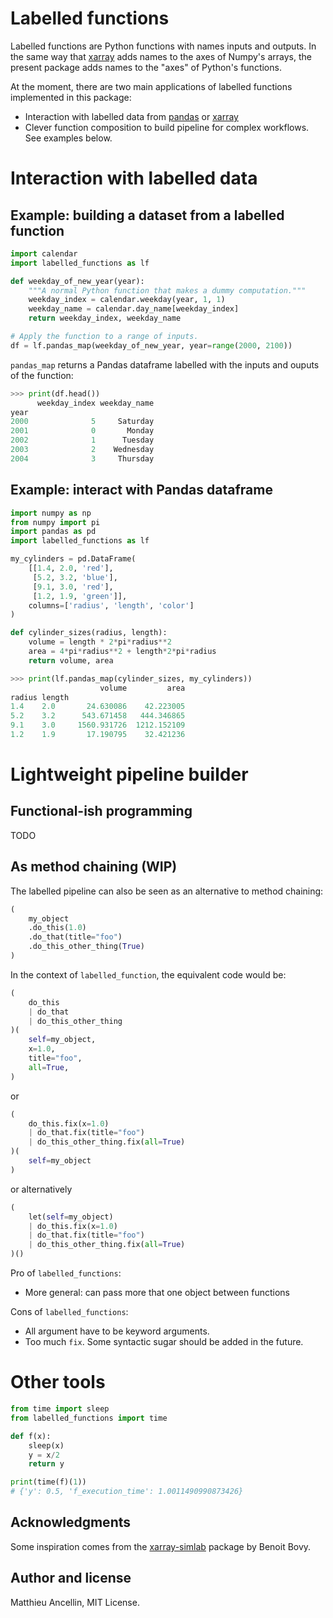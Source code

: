 # Labelled functions

Labelled functions are Python functions with names inputs and outputs.
In the same way that [xarray](https://xarray.pydata.org) adds names to the axes of Numpy's arrays,
the present package adds names to the "axes" of Python's functions.

At the moment, there are two main applications of labelled functions implemented
in this package:
* Interaction with labelled data from [pandas](https://pandas.pydata.org/) or [xarray](https://xarray.pydata.org)
* Clever function composition to build pipeline for complex workflows.
See examples below.

# Interaction with labelled data

## Example: building a dataset from a labelled function

```python
import calendar
import labelled_functions as lf

def weekday_of_new_year(year):
    """A normal Python function that makes a dummy computation."""
    weekday_index = calendar.weekday(year, 1, 1)
    weekday_name = calendar.day_name[weekday_index]
    return weekday_index, weekday_name

# Apply the function to a range of inputs.
df = lf.pandas_map(weekday_of_new_year, year=range(2000, 2100))
```
`pandas_map` returns a Pandas dataframe labelled with the inputs and ouputs of
the function:
```python
>>> print(df.head())
      weekday_index weekday_name
year
2000              5     Saturday
2001              0       Monday
2002              1      Tuesday
2003              2    Wednesday
2004              3     Thursday
```

## Example: interact with Pandas dataframe

```python
import numpy as np
from numpy import pi
import pandas as pd
import labelled_functions as lf

my_cylinders = pd.DataFrame(
    [[1.4, 2.0, 'red'],
     [5.2, 3.2, 'blue'],
     [9.1, 3.0, 'red'],
     [1.2, 1.9, 'green']],
    columns=['radius', 'length', 'color']
)

def cylinder_sizes(radius, length):
    volume = length * 2*pi*radius**2
    area = 4*pi*radius**2 + length*2*pi*radius
    return volume, area
```

```python
>>> print(lf.pandas_map(cylinder_sizes, my_cylinders))
                    volume         area
radius length
1.4    2.0       24.630086    42.223005
5.2    3.2      543.671458   444.346865
9.1    3.0     1560.931726  1212.152109
1.2    1.9       17.190795    32.421236
```

# Lightweight pipeline builder

## Functional-ish programming

TODO	

## As method chaining (WIP)

The labelled pipeline can also be seen as an alternative to method chaining:
```python
(
	my_object
	.do_this(1.0)
	.do_that(title="foo")
	.do_this_other_thing(True)
)
```

In the context of `labelled_function`, the equivalent code would be:
```python
(
	do_this
	| do_that
	| do_this_other_thing
)(
	self=my_object,
	x=1.0,
	title="foo",
	all=True,
)
```
or
```python
(
	do_this.fix(x=1.0)
	| do_that.fix(title="foo")
	| do_this_other_thing.fix(all=True)
)(
	self=my_object
)
```
or alternatively
```python
(
    let(self=my_object)
	| do_this.fix(x=1.0)
	| do_that.fix(title="foo")
	| do_this_other_thing.fix(all=True)
)()
```

Pro of `labelled_functions`:
* More general: can pass more that one object between functions

Cons of `labelled_functions`:
* All argument have to be keyword arguments.
* Too much `fix`. Some syntactic sugar should be added in the future.

# Other tools

```python
from time import sleep
from labelled_functions import time                                                                         

def f(x): 
    sleep(x)
    y = x/2
    return y 

print(time(f)(1))
# {'y': 0.5, 'f_execution_time': 1.0011490990873426}
```

## Acknowledgments

Some inspiration comes from the [xarray-simlab](https://github.com/benbovy/xarray-simlab) package by Benoit Bovy.

## Author and license

Matthieu Ancellin, MIT License.
